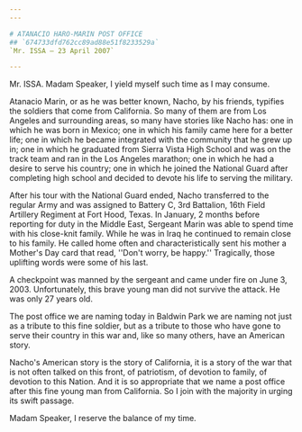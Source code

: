 ```yaml
---
---

# ATANACIO HARO-MARIN POST OFFICE
## `674733dfd762cc89ad88e51f8233529a`
`Mr. ISSA — 23 April 2007`

---
```



Mr. ISSA. Madam Speaker, I yield myself such time as I may consume.

Atanacio Marin, or as he was better known, Nacho, by his friends, 
typifies the soldiers that come from California. So many of them are 
from Los Angeles and surrounding areas, so many have stories like Nacho 
has: one in which he was born in Mexico; one in which his family came 
here for a better life; one in which he became integrated with the 
community that he grew up in; one in which he graduated from Sierra 
Vista High School and was on the track team and ran in the Los Angeles 
marathon; one in which he had a desire to serve his country; one in 
which he joined the National Guard after completing high school and 
decided to devote his life to serving the military.

After his tour with the National Guard ended, Nacho transferred to 
the regular Army and was assigned to Battery C, 3rd Battalion, 16th 
Field Artillery Regiment at Fort Hood, Texas. In January, 2 months 
before reporting for duty in the Middle East, Sergeant Marin was able 
to spend time with his close-knit family. While he was in Iraq he 
continued to remain close to his family. He called home often and 
characteristically sent his mother a Mother's Day card that read, 
''Don't worry, be happy.'' Tragically, those uplifting words were some 
of his last.

A checkpoint was manned by the sergeant and came under fire on June 
3, 2003. Unfortunately, this brave young man did not survive the 
attack. He was only 27 years old.

The post office we are naming today in Baldwin Park we are naming not 
just as a tribute to this fine soldier, but as a tribute to those who 
have gone to serve their country in this war and, like so many others, 
have an American story.

Nacho's American story is the story of California, it is a story of 
the war that is not often talked on this front, of patriotism, of 
devotion to family, of devotion to this Nation. And it is so 
appropriate that we name a post office after this fine young man from 
California. So I join with the majority in urging its swift passage.

Madam Speaker, I reserve the balance of my time.